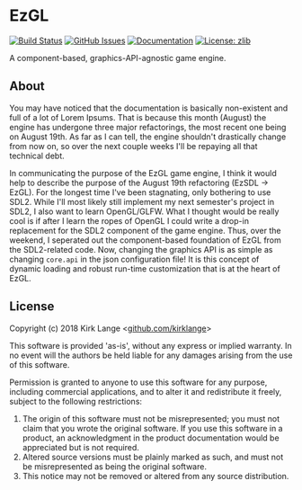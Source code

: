 # EzGL

[![Build Status](https://travis-ci.org/ezaf/ezgl.svg?branch=master)](https://travis-ci.org/ezaf/ezgl)
[![GitHub Issues](https://img.shields.io/github/issues/ezaf/ezgl.svg)](https://github.com/ezaf/ezgl/issues)
[![Documentation](https://img.shields.io/badge/docs-doxygen-blue.svg)](http://ezgl.ezaf.io)
[![License: zlib](https://img.shields.io/badge/license-zlib-blue.svg)](https://zlib.net/zlib_license.html)
<!--[![Contributors](https://img.shields.io/github/contributors/ezaf/ezgl.svg)](https://github.com/ezaf/ezgl/graphs/contributors)-->

A component-based, graphics-API-agnostic game engine.



## About

You may have noticed that the documentation is basically non-existent and full
of a lot of Lorem Ipsums. That is because this month (August) the engine has
undergone three major refactorings, the most recent one being on August 19th.
As far as I can tell, the engine shouldn't drastically change from now on, so
over the next couple weeks I'll be repaying all that technical debt.

In communicating the purpose of the EzGL game engine, I think it would help to
describe the purpose of the August 19th refactoring (EzSDL -> EzGL). For the
longest time I've been stagnating, only bothering to use SDL2. While I'll most
likely still implement my next semester's project in SDL2, I also want to learn
OpenGL/GLFW. What I thought would be really cool is if after I learn the ropes
of OpenGL I could write a drop-in replacement for the SDL2 component of the
game engine. Thus, over the weekend, I seperated out the component-based
foundation of EzGL from the SDL2-related code. Now, changing the graphics API
is as simple as changing `core.api` in the json configuration file! It is this
concept of dynamic loading and robust run-time customization that is at the
heart of EzGL.



## License

Copyright (c) 2018 Kirk Lange <[github.com/kirklange](https://github.com/kirklange)>

This software is provided 'as-is', without any express or implied
warranty. In no event will the authors be held liable for any damages
arising from the use of this software.

Permission is granted to anyone to use this software for any purpose,
including commercial applications, and to alter it and redistribute it
freely, subject to the following restrictions:

1. The origin of this software must not be misrepresented; you must not
   claim that you wrote the original software. If you use this software
   in a product, an acknowledgment in the product documentation would be
   appreciated but is not required.
2. Altered source versions must be plainly marked as such, and must not be
   misrepresented as being the original software.
3. This notice may not be removed or altered from any source distribution.
